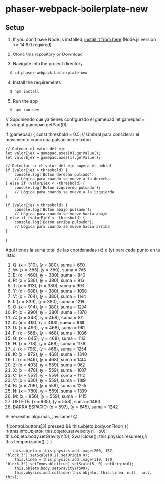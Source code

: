 # phaser-webpack-boilerplate-new

## Setup

1. If you don’t have Node.js installed, [install it from here](https://nodejs.org/en/) (Node.js version >= 14.6.0 required)

2. Clone this repository or Download

3. Navigate into the project directory

```bash
  $ cd phaser-webpack-boilerplate-new
```

4. Install the requirements

```bash
  $ npm install
```

5. Run the app

```bash
  $ npm run dev
```

// Suponiendo que ya tienes configurado el gamepad
let gamepad = this.input.gamepad.getPad(0);

if (gamepad) {
    const threshold = 0.5; // Umbral para considerar el movimiento como una pulsación de botón

    // Obtener el valor del eje
    let valorEjeX = gamepad.axes[0].getValue();
    let valorEjeY = gamepad.axes[1].getValue();

    // Detectar si el valor del eje supera el umbral
    if (valorEjeX > threshold) {
        console.log('Botón derecho pulsado');
        // Lógica para cuando se mueve a la derecha
    } else if (valorEjeX < -threshold) {
        console.log('Botón izquierdo pulsado');
        // Lógica para cuando se mueve a la izquierda
    }

    if (valorEjeY > threshold) {
        console.log('Botón abajo pulsado');
        // Lógica para cuando se mueve hacia abajo
    } else if (valorEjeY < -threshold) {
        console.log('Botón arriba pulsado');
        // Lógica para cuando se mueve hacia arriba
    }
}

Aquí tienes la suma total de las coordenadas \(x\) e \(y\) para cada punto en tu lista:

1. Q: \(x = 310\), \(y = 380\), suma = 690
2. W: \(x = 385\), \(y = 380\), suma = 765
3. E: \(x = 460\), \(y = 380\), suma = 840
4. R: \(x = 536\), \(y = 380\), suma = 916
5. T: \(x = 613\), \(y = 380\), suma = 993
6. Y: \(x = 688\), \(y = 380\), suma = 1068
7. V: \(x = 764\), \(y = 380\), suma = 1144
8. I: \(x = 839\), \(y = 380\), suma = 1219
9. O: \(x = 914\), \(y = 380\), suma = 1294
10. P: \(x = 990\), \(y = 380\), suma = 1370
11. A: \(x = 343\), \(y = 468\), suma = 811
12. S: \(x = 418\), \(y = 468\), suma = 886
13. D: \(x = 493\), \(y = 468\), suma = 961
14. F: \(x = 568\), \(y = 468\), suma = 1036
15. G: \(x = 645\), \(y = 468\), suma = 1113
16. H: \(x = 718\), \(y = 468\), suma = 1186
17. J: \(x = 796\), \(y = 468\), suma = 1264
18. K: \(x = 872\), \(y = 468\), suma = 1340
19. L: \(x = 946\), \(y = 468\), suma = 1414
20. Z: \(x = 403\), \(y = 559\), suma = 962
21. X: \(x = 478\), \(y = 559\), suma = 1037
22. C: \(x = 553\), \(y = 559\), suma = 1112
23. V: \(x = 630\), \(y = 559\), suma = 1189
24. B: \(x = 706\), \(y = 559\), suma = 1265
25. N: \(x = 780\), \(y = 559\), suma = 1339
26. M: \(x = 856\), \(y = 559\), suma = 1415
27. DELETE: \(x = 935\), \(y = 558\), suma = 1493
28. BARRA ESPACIO: \(x = 597\), \(y = 645\), suma = 1242

Si necesitas algo más, ¡avísame! 😊

  if(control.buttons[3].pressed && this.objeto.body.onFloor()){
           if(!this.infoObjeto){
            this.objeto.setVelocityY(-150);
            this.objeto.body.setGravityY(0);
            Swal.close();
            this.physics.resume();//
            this.temporizador();
           }
        }

       this.objeto = this.physics.add.image(200, 157, 'block_3').setScale(0.2).setOrigin(0);
        this.linea = this.physics.add.image(110, 170, 'block_3').setImmovable(true).setScale(5, 0).setOrigin(0);
        this.objeto.body.setGravityY(500);
        this.physics.add.collider(this.objeto, this.linea, null, null, this);